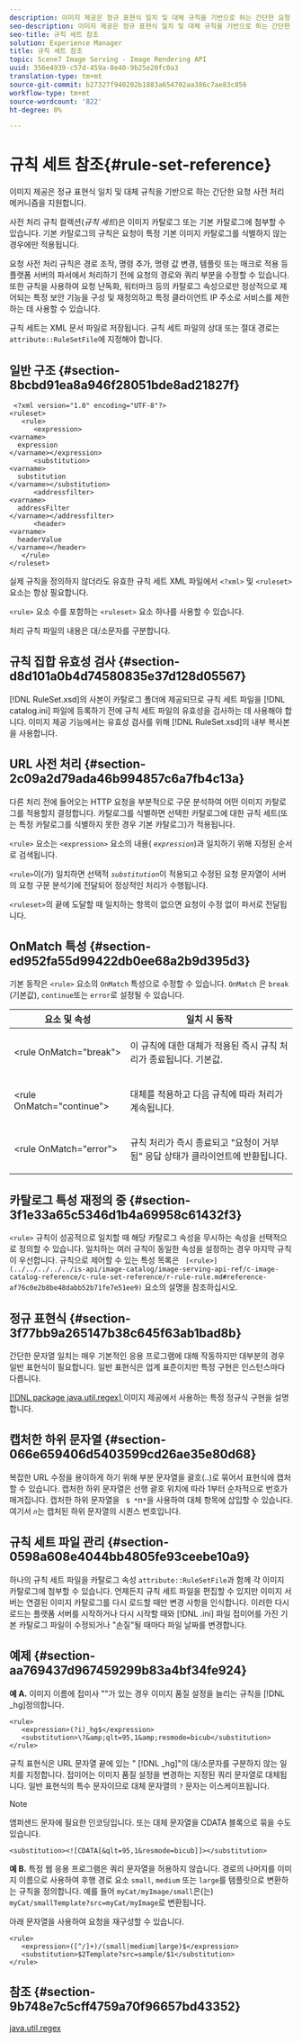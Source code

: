 ```yaml
---
description: 이미지 제공은 정규 표현식 일치 및 대체 규칙을 기반으로 하는 간단한 요청 사전 처리 메커니즘을 지원합니다.
seo-description: 이미지 제공은 정규 표현식 일치 및 대체 규칙을 기반으로 하는 간단한 요청 사전 처리 메커니즘을 지원합니다.
seo-title: 규칙 세트 참조
solution: Experience Manager
title: 규칙 세트 참조
topic: Scene7 Image Serving - Image Rendering API
uuid: 356e4939-c57d-459a-8e40-9b25e20fc0a3
translation-type: tm+mt
source-git-commit: b27327f940202b1883a654702aa386c7ae83c856
workflow-type: tm+mt
source-wordcount: '822'
ht-degree: 0%

---
```



# 규칙 세트 참조{#rule-set-reference}

이미지 제공은 정규 표현식 일치 및 대체 규칙을 기반으로 하는 간단한 요청 사전 처리 메커니즘을 지원합니다.

사전 처리 규칙 컬렉션(*규칙 세트*)은 이미지 카탈로그 또는 기본 카탈로그에 첨부할 수 있습니다. 기본 카탈로그의 규칙은 요청이 특정 기본 이미지 카탈로그를 식별하지 않는 경우에만 적용됩니다.

요청 사전 처리 규칙은 경로 조작, 명령 추가, 명령 값 변경, 템플릿 또는 매크로 적용 등 플랫폼 서버의 파서에서 처리하기 전에 요청의 경로와 쿼리 부분을 수정할 수 있습니다. 또한 규칙을 사용하여 요청 난독화, 워터마크 등의 카탈로그 속성으로만 정상적으로 제어되는 특정 보안 기능을 구성 및 재정의하고 특정 클라이언트 IP 주소로 서비스를 제한하는 데 사용할 수 있습니다.

규칙 세트는 XML 문서 파일로 저장됩니다. 규칙 세트 파일의 상대 또는 절대 경로는 `attribute::RuleSetFile`에 지정해야 합니다.

## 일반 구조 {#section-8bcbd91ea8a946f28051bde8ad21827f}

```
 <?xml version="1.0" encoding="UTF-8"?> 
<ruleset> 
   <rule> 
      <expression> 
<varname>
  expression 
</varname></expression> 
      <substitution> 
<varname>
  substitution 
</varname></substitution> 
      <addressfilter> 
<varname>
  addressFilter 
</varname></addressfilter> 
      <header> 
<varname>
  headerValue 
</varname></header>  
   </rule> 
</ruleset>
```

실제 규칙을 정의하지 않더라도 유효한 규칙 세트 XML 파일에서 `<?xml>` 및 `<ruleset>` 요소는 항상 필요합니다.

`<rule>` 요소 수를 포함하는 `<ruleset>` 요소 하나를 사용할 수 있습니다.

처리 규칙 파일의 내용은 대/소문자를 구분합니다.

## 규칙 집합 유효성 검사 {#section-d8d101a0b4d74580835e37d128d05567}

[!DNL RuleSet.xsd]의 사본이 카탈로그 폴더에 제공되므로 규칙 세트 파일을 [!DNL catalog.ini] 파일에 등록하기 전에 규칙 세트 파일의 유효성을 검사하는 데 사용해야 합니다. 이미지 제공 기능에서는 유효성 검사를 위해 [!DNL RuleSet.xsd]의 내부 복사본을 사용합니다.

## URL 사전 처리 {#section-2c09a2d79ada46b994857c6a7fb4c13a}

다른 처리 전에 들어오는 HTTP 요청을 부분적으로 구문 분석하여 어떤 이미지 카탈로그를 적용할지 결정합니다. 카탈로그를 식별하면 선택한 카탈로그에 대한 규칙 세트(또는 특정 카탈로그를 식별하지 못한 경우 기본 카탈로그)가 적용됩니다.

`<rule>` 요소는 `<expression>` 요소의 내용( *`expression`*)과 일치하기 위해 지정된 순서로 검색됩니다.

`<rule>`이(가) 일치하면 선택적 *`substitution`*&#x200B;이 적용되고 수정된 요청 문자열이 서버의 요청 구문 분석기에 전달되어 정상적인 처리가 수행됩니다.

`<ruleset>`의 끝에 도달할 때 일치하는 항목이 없으면 요청이 수정 없이 파서로 전달됩니다.

## OnMatch 특성 {#section-ed952fa55d99422db0ee68a2b9d395d3}

기본 동작은 `<rule>` 요소의 `OnMatch` 특성으로 수정할 수 있습니다. `OnMatch` 은  `break` (기본값),  `continue`또는  `error`로 설정될 수 있습니다.

<table id="table_6680A81492B24CE593330DA7B0075E8F"> 
 <thead> 
  <tr> 
   <th class="entry"> <b>요소 및 속성</b> </th> 
   <th class="entry"> <b>일치 시 동작</b> </th> 
  </tr> 
 </thead>
 <tbody> 
  <tr> 
   <td> <p> <span class="codeph"> &lt;rule OnMatch="break"&gt; </span> </p> </td> 
   <td> <p>이 규칙에 대한 대체가 적용된 즉시 규칙 처리가 종료됩니다. 기본값. </p> </td> 
  </tr> 
  <tr> 
   <td> <p> <span class="codeph"> &lt;rule OnMatch="continue"&gt; </span> </p> </td> 
   <td> <p>대체를 적용하고 다음 규칙에 따라 처리가 계속됩니다. </p> </td> 
  </tr> 
  <tr> 
   <td> <p> <span class="codeph"> &lt;rule OnMatch="error"&gt; </span> </p> </td> 
   <td> <p>규칙 처리가 즉시 종료되고 "요청이 거부됨" 응답 상태가 클라이언트에 반환됩니다. </p> </td> 
  </tr> 
 </tbody> 
</table>

## 카탈로그 특성 재정의 중 {#section-3f1e33a65c5346d1b4a69958c61432f3}

`<rule>` 규칙이 성공적으로 일치할 때 해당 카탈로그 속성을 무시하는 속성을 선택적으로 정의할 수 있습니다. 일치하는 여러 규칙이 동일한 속성을 설정하는 경우 마지막 규칙이 우선합니다. 규칙으로 제어할 수 있는 특성 목록은 ` [<rule>](../../../../../is-api/image-catalog/image-serving-api-ref/c-image-catalog-reference/c-rule-set-reference/r-rule-rule.md#reference-af76c0e2b8be48dabb52b71fe7e51ee9)` 요소의 설명을 참조하십시오.

## 정규 표현식 {#section-3f77bb9a265147b38c645f63ab1bad8b}

간단한 문자열 일치는 매우 기본적인 응용 프로그램에 대해 작동하지만 대부분의 경우 일반 표현식이 필요합니다. 일반 표현식은 업계 표준이지만 특정 구현은 인스턴스마다 다릅니다.

[ [!DNL package java.util.regex] ](https://www2.cs.duke.edu/csed/java/jdk1.4.2/docs/api/) 이미지 제공에서 사용하는 특정 정규식 구현을 설명합니다.

## 캡처한 하위 문자열 {#section-066e659406d5403599cd26ae35e80d68}

복잡한 URL 수정을 용이하게 하기 위해 부분 문자열을 괄호(..)로 묶어서 표현식에 캡처할 수 있습니다. 캡처한 하위 문자열은 선행 괄호 위치에 따라 1부터 순차적으로 번호가 매겨집니다. 캡처한 하위 문자열을 ` $ *`n`*`을 사용하여 대체 항목에 삽입할 수 있습니다. 여기서 *`n`*&#x200B;는 캡처된 하위 문자열의 시퀀스 번호입니다.

## 규칙 세트 파일 관리 {#section-0598a608e4044bb4805fe93ceebe10a9}

하나의 규칙 세트 파일을 카탈로그 속성 `attribute::RuleSetFile`과 함께 각 이미지 카탈로그에 첨부할 수 있습니다. 언제든지 규칙 세트 파일을 편집할 수 있지만 이미지 서버는 연결된 이미지 카탈로그를 다시 로드할 때만 변경 사항을 인식합니다. 이러한 다시 로드는 플랫폼 서버를 시작하거나 다시 시작할 때와 [!DNL .ini] 파일 접미어를 가진 기본 카탈로그 파일이 수정되거나 &quot;손질&quot;될 때마다 파일 날짜를 변경합니다.

## 예제 {#section-aa769437d967459299b83a4bf34fe924}

**예 A.** 이미지 이름에 접미사 &quot;&quot;가 있는 경우 이미지 품질 설정을 늘리는 규칙을  [!DNL _hg]정의합니다.

```
<rule> 
   <expression>(?i)_hg$</expression> 
   <substitution>\?&amp;qlt=95,1&amp;resmode=bicub</substitution> 
</rule>
```

규칙 표현식은 URL 문자열 끝에 있는 &quot; [!DNL _hg]&quot;의 대/소문자를 구분하지 않는 일치를 지정합니다. 접미어는 이미지 품질 설정을 변경하는 지정된 쿼리 문자열로 대체됩니다. 일반 표현식의 특수 문자이므로 대체 문자열의 `?` 문자는 이스케이프됩니다.

>[!NOTE]
>
>앰퍼샌드 문자에 필요한 인코딩입니다. 또는 대체 문자열을 CDATA 블록으로 묶을 수도 있습니다.

`<substitution><![CDATA[&qlt=95,1&resmode=bicub]]></substitution>`

**예 B.** 특정 웹 응용 프로그램은 쿼리 문자열을 허용하지 않습니다. 경로의 나머지를 이미지 이름으로 사용하여 후행 경로 요소 `small`, `medium` 또는 `large`를 템플릿으로 변환하는 규칙을 정의합니다. 예를 들어 `myCat/myImage/small`은(는) `myCat/smallTemplate?src=myCat/myImage`로 변환됩니다.

아래 문자열을 사용하여 요청을 재구성할 수 있습니다.

```
<rule> 
   <expression>([^/]+)/(small|medium|large)$</expression> 
   <substitution>$2Template?src=sample/$1</substitution> 
</rule>
```

## 참조 {#section-9b748e7c5cff4759a70f96657bd43352}

[java.util.regex](https://www2.cs.duke.edu/csed/java/jdk1.4.2/docs/api/)
